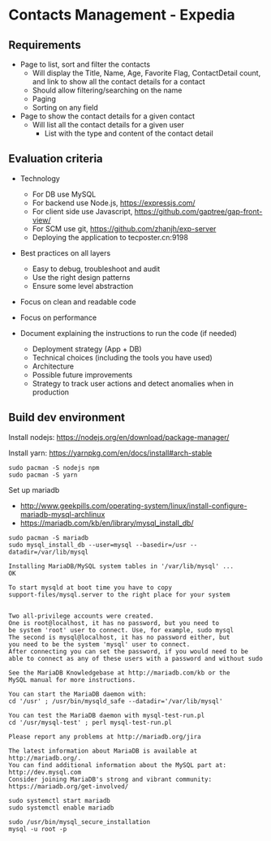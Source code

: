 # Contacts Management - Expedia

## Requirements

* Page to list, sort and filter the contacts
	* Will display the Title, Name, Age, Favorite Flag, ContactDetail count, and link to show all the contact details for a contact
	* Should allow filtering/searching on the name
	* Paging
	* Sorting on any field
* Page to show the contact details for a given contact
	* Will list all the contact details for a given user
		* List with the type and content of the contact detail

## Evaluation criteria

* Technology
	* For DB use MySQL
	* For backend use Node.js, https://expressjs.com/
	* For client side use Javascript, https://github.com/gaptree/gap-front-view/
	* For SCM use git, https://github.com/zhanjh/exp-server
	* Deploying the application to tecposter.cn:9198

* Best practices on all layers
	* Easy to debug, troubleshoot and audit
	* Use the right design patterns
	* Ensure some level abstraction
* Focus on clean and readable code
* Focus on performance
* Document explaining the instructions to run the code (if needed)
	* Deployment strategy (App + DB)
	* Technical choices (including the tools you have used)
	* Architecture
	* Possible future improvements
	* Strategy to track user actions and detect anomalies when in production

## Build dev environment

Install nodejs: https://nodejs.org/en/download/package-manager/

Install yarn: https://yarnpkg.com/en/docs/install#arch-stable

```
sudo pacman -S nodejs npm
sudo pacman -S yarn
```

Set up mariadb

* http://www.geekpills.com/operating-system/linux/install-configure-mariadb-mysql-archlinux
* https://mariadb.com/kb/en/library/mysql_install_db/

```
sudo pacman -S mariadb
sudo mysql_install_db --user=mysql --basedir=/usr --datadir=/var/lib/mysql

```

```
Installing MariaDB/MySQL system tables in '/var/lib/mysql' ...
OK

To start mysqld at boot time you have to copy
support-files/mysql.server to the right place for your system


Two all-privilege accounts were created.
One is root@localhost, it has no password, but you need to
be system 'root' user to connect. Use, for example, sudo mysql
The second is mysql@localhost, it has no password either, but
you need to be the system 'mysql' user to connect.
After connecting you can set the password, if you would need to be
able to connect as any of these users with a password and without sudo

See the MariaDB Knowledgebase at http://mariadb.com/kb or the
MySQL manual for more instructions.

You can start the MariaDB daemon with:
cd '/usr' ; /usr/bin/mysqld_safe --datadir='/var/lib/mysql'

You can test the MariaDB daemon with mysql-test-run.pl
cd '/usr/mysql-test' ; perl mysql-test-run.pl

Please report any problems at http://mariadb.org/jira

The latest information about MariaDB is available at http://mariadb.org/.
You can find additional information about the MySQL part at:
http://dev.mysql.com
Consider joining MariaDB's strong and vibrant community:
https://mariadb.org/get-involved/
```

```
sudo systemctl start mariadb
sudo systemctl enable mariadb
```

```
sudo /usr/bin/mysql_secure_installation
mysql -u root -p
```

